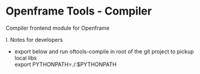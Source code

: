 # Openframe Tools - Compiler

Compiler frontend module for Openframe

I. Notes for developers
- export below and run oftools-compile in root of the git project to pickup local libs  
export PYTHONPATH=./:$PYTHONPATH  

